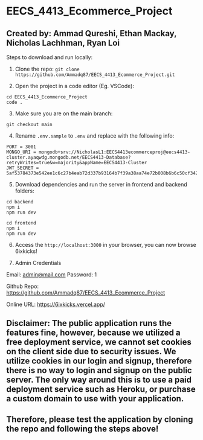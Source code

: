 # EECS_4413_Ecommerce_Project

## Created by: Ammad Qureshi, Ethan Mackay, Nicholas Lachhman, Ryan Loi

Steps to download and run locally:

1. Clone the repo:
   `git clone https://github.com/Ammadq87/EECS_4413_Ecommerce_Project.git`

2. Open the project in a code editor (Eg. VSCode):

```
cd EECS_4413_Ecommerce_Project
code .
```

3.  Make sure you are on the main branch:

```
git checkout main
```

4.  Rename `.env.sample` to `.env` and replace with the following info:

```
PORT = 3001
MONGO_URI = mongodb+srv://NicholasL1:EECS4413ecommerceproj@eecs4413-cluster.ayaqwdg.mongodb.net/EECS4413-Database?retryWrites=true&w=majority&appName=EECS4413-Cluster
JWT_SECRET = 5af53784373e542ee1c6c27b4eab72d337b93164b7f39a38aa74e72b008b6b6c50cf34230fe2575ccd1be639bfbe9da0d24a119c32065cee484eb831a21a5c55
```

5.  Download dependencies and run the server in frontend and backend folders:

```
cd backend
npm i
npm run dev

cd frontend
npm i
npm run dev
```

6. Access the `http://localhost:3000` in your browser, you can now browse 6ixkicks!

7. Admin Credentials
   
Email: admin@mail.com
Password: 1

Github Repo: https://github.com/Ammadq87/EECS_4413_Ecommerce_Project

Online URL: https://6ixkicks.vercel.app/

## Disclaimer: The public application runs the features fine, however, because we utilized a free deployment service, we cannot set cookies on the client side due to security issues. We utilize cookies in our login and signup, therefore there is no way to login and signup on the public server. The only way around this is to use a paid deployment service such as Heroku, or purchase a custom domain to use with your application.

## Therefore, please test the application by cloning the repo and following the steps above!
